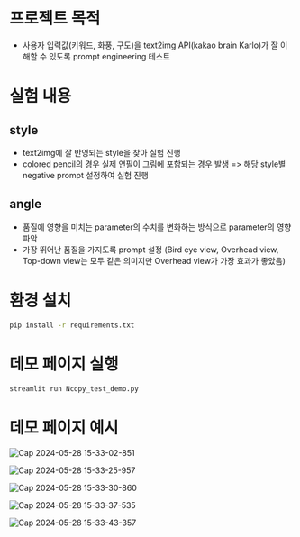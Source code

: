 # 프로젝트 목적

- 사용자 입력값(키워드, 화풍, 구도)을 text2img API(kakao brain Karlo)가 잘 이해할 수 있도록 prompt engineering 테스트 

# 실험 내용

## style

- text2img에 잘 반영되는 style을 찾아 실험 진행
- colored pencil의 경우 실제 연필이 그림에 포함되는 경우 발생 => 해당 style별 negative prompt 설정하여 실험 진행

## angle

- 품질에 영향을 미치는 parameter의 수치를 변화하는 방식으로 parameter의 영향 파악
- 가장 뛰어난 품질을 가지도록 prompt 설정 (Bird eye view, Overhead view, Top-down view는 모두 같은 의미지만 Overhead view가 가장 효과가 좋았음)

# 환경 설치

```sh
pip install -r requirements.txt
```

# 데모 페이지 실행

```sh
streamlit run Ncopy_test_demo.py
```

# 데모 페이지 예시

![Cap 2024-05-28 15-33-02-851](https://github.com/privateInt/Karlo/assets/95892797/877aa2da-1497-44ef-83ec-3ee197b7e9f8)

![Cap 2024-05-28 15-33-25-957](https://github.com/privateInt/Karlo/assets/95892797/93f756b7-8e62-419e-8a97-7418091cc8ae)

![Cap 2024-05-28 15-33-30-860](https://github.com/privateInt/Karlo/assets/95892797/cc39bbe5-09aa-4e1d-8b60-fae9999a2787)

![Cap 2024-05-28 15-33-37-535](https://github.com/privateInt/Karlo/assets/95892797/7b213d76-992e-45b9-9973-d07628aecf5b)

![Cap 2024-05-28 15-33-43-357](https://github.com/privateInt/Karlo/assets/95892797/29c9947e-cbb2-4afe-91fb-f768c807fca0)
